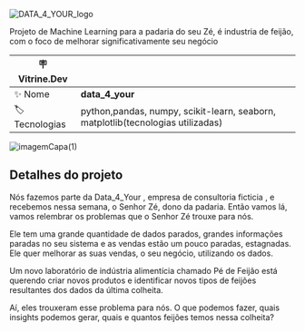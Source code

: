![DATA_4_YOUR_logo](https://user-images.githubusercontent.com/104234513/202039477-bbe38775-29a2-4f21-bdf9-5fcd4975eb61.png)


Projeto de Machine Learning para a padaria do seu Zé, é industria de feijão, com o foco de melhorar significativamente seu negócio

| :placard: Vitrine.Dev |     |
| -------------  | --- |
| :sparkles: Nome        | **data_4_your**
| :label: Tecnologias | python,pandas, numpy, scikit-learn, seaborn, matplotlib(tecnologias utilizadas)

<!-- Inserir imagem com a #vitrinedev ao final do link -->
![imagemCapa(1)](https://user-images.githubusercontent.com/104234513/202040478-17152344-fb2a-4727-ac7b-8f0dddea27f1.png#vitrinedev)

## Detalhes do projeto

Nós fazemos parte da Data_4_Your , empresa de consultoria ficticia , e recebemos nessa semana, o Senhor Zé, dono da padaria. Então vamos lá, vamos relembrar os problemas que o Senhor Zé trouxe para nós.

Ele tem uma grande quantidade de dados parados, grandes informações paradas no seu sistema e as vendas estão um pouco paradas, estagnadas. Ele quer melhorar as suas vendas, o seu negócio, utilizando os dados.

Um novo laboratório de indústria alimentícia chamado Pé de Feijão está querendo criar novos produtos e identificar novos tipos de feijões resultantes dos dados da última colheita.

Aí, eles trouxeram esse problema para nós. O que podemos fazer, quais insights podemos gerar, quais e quantos feijões temos nessa colheita?
